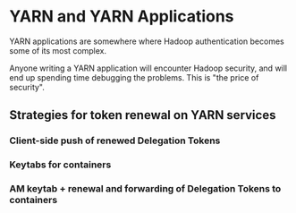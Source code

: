 <!---
  Licensed under the Apache License, Version 2.0 (the "License");
  you may not use this file except in compliance with the License.
  You may obtain a copy of the License at
  
   http://www.apache.org/licenses/LICENSE-2.0
  
  Unless required by applicable law or agreed to in writing, software
  distributed under the License is distributed on an "AS IS" BASIS,
  WITHOUT WARRANTIES OR CONDITIONS OF ANY KIND, either express or implied.
  See the License for the specific language governing permissions and
  limitations under the License. See accompanying LICENSE file.
-->
  
# YARN  and YARN Applications
 
YARN applications are somewhere where Hadoop authentication becomes some of its most complex.

Anyone writing a YARN application will encounter Hadoop security, and will end up spending
time debugging the problems. This is "the price of security".

## Strategies for token renewal on YARN services

### Client-side push of renewed Delegation Tokens

### Keytabs for containers

### AM keytab + renewal and forwarding of Delegation Tokens to containers

